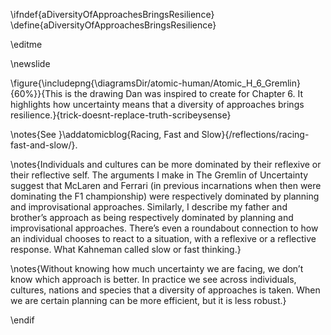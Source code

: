 \ifndef{aDiversityOfApproachesBringsResilience}
\define{aDiversityOfApproachesBringsResilience}

\editme

\newslide

\figure{\includepng{\diagramsDir/atomic-human/Atomic_H_6_Gremlin}{60%}}{This is the drawing Dan was inspired to create for Chapter 6. It highlights how uncertainty means that a diversity of approaches brings resilience.}{trick-doesnt-replace-truth-scribeysense}

\notes{See }\addatomicblog{Racing, Fast and Slow}{/reflections/racing-fast-and-slow/}.


\notes{Individuals and cultures can be more dominated by their reflexive or their reflective self. The arguments I make in The Gremlin of Uncertainty suggest that McLaren and Ferrari (in previous incarnations when then were dominating the F1 championship) were respectively dominated by planning and improvisational approaches. Similarly, I describe my father and brother’s approach as being respectively dominated by planning and improvisational approaches. There’s even a roundabout connection to how an individual chooses to react to a situation, with a reflexive or a reflective response. What Kahneman called slow or fast thinking.}

\notes{Without knowing how much uncertainty we are facing, we don’t know which approach is better. In practice we see across individuals, cultures, nations and species that a diversity of approaches is taken. When we are certain planning can be more efficient, but it is less robust.}


\endif



